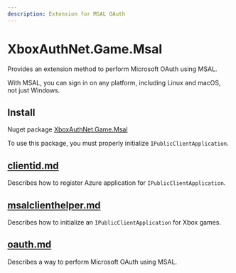 ```yaml
---
description: Extension for MSAL OAuth
---
```


# XboxAuthNet.Game.Msal

Provides an extension method to perform Microsoft OAuth using MSAL.

With MSAL, you can sign in on any platform, including Linux and macOS, not just Windows.

## Install

Nuget package [XboxAuthNet.Game.Msal](https://www.nuget.org/packages/XboxAuthNet.Game.Msal)

To use this package, you must properly initialize `IPublicClientApplication`.

## [clientid.md](clientid.md "mention")

Describes how to register Azure application for `IPublicClientApplication`.

## [msalclienthelper.md](msalclienthelper.md "mention")

Describes how to initialize an `IPublicClientApplication` for Xbox games.

## [oauth.md](oauth.md "mention")

Describes a way to perform Microsoft OAuth using MSAL.
